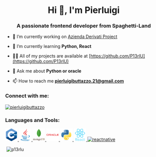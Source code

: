 <h1 align="center">Hi 👋, I'm Pierluigi</h1>
<h3 align="center">A passionate frontend developer from Spaghetti-Land</h3>

- 🔭 I’m currently working on [Azienda Derivati Project](https://github.com/P13rlU/Aziende_Derivati)

- 🌱 I’m currently learning **Python, React**

- 👨‍💻 All of my projects are available at [https://github.com/P13rlU](https://github.com/P13rlU)

- 💬 Ask me about **Python or oracle**

- 📫 How to reach me **pierluigibuttazzo.21@gmail.com**

<h3 align="left">Connect with me:</h3>
<p align="left">
<a href="https://linkedin.com/in/pierluigibuttazzo" target="blank"><img align="center" src="https://raw.githubusercontent.com/rahuldkjain/github-profile-readme-generator/master/src/images/icons/Social/linked-in-alt.svg" alt="pierluigibuttazzo" height="30" width="40" /></a>
</p>

<h3 align="left">Languages and Tools:</h3>
<p align="left"> <a href="https://www.w3schools.com/cpp/" target="_blank" rel="noreferrer"> <img src="https://raw.githubusercontent.com/devicons/devicon/master/icons/cplusplus/cplusplus-original.svg" alt="cplusplus" width="40" height="40"/> </a> <a href="https://www.java.com" target="_blank" rel="noreferrer"> <img src="https://raw.githubusercontent.com/devicons/devicon/master/icons/java/java-original.svg" alt="java" width="40" height="40"/> </a> <a href="https://www.mongodb.com/" target="_blank" rel="noreferrer"> <img src="https://raw.githubusercontent.com/devicons/devicon/master/icons/mongodb/mongodb-original-wordmark.svg" alt="mongodb" width="40" height="40"/> </a> <a href="https://www.oracle.com/" target="_blank" rel="noreferrer"> <img src="https://raw.githubusercontent.com/devicons/devicon/master/icons/oracle/oracle-original.svg" alt="oracle" width="40" height="40"/> </a> <a href="https://www.python.org" target="_blank" rel="noreferrer"> <img src="https://raw.githubusercontent.com/devicons/devicon/master/icons/python/python-original.svg" alt="python" width="40" height="40"/> </a> <a href="https://reactjs.org/" target="_blank" rel="noreferrer"> <img src="https://raw.githubusercontent.com/devicons/devicon/master/icons/react/react-original-wordmark.svg" alt="react" width="40" height="40"/> </a> <a href="https://reactnative.dev/" target="_blank" rel="noreferrer"> <img src="https://reactnative.dev/img/header_logo.svg" alt="reactnative" width="40" height="40"/> </a> </p>

<p>&nbsp;<img align="center" src="https://github-readme-stats.vercel.app/api?username=p13rlu&show_icons=true&locale=en" alt="p13rlu" /></p>
